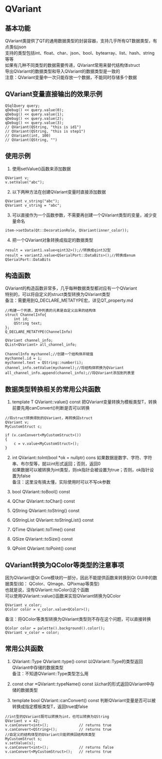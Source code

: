 # QVariant

## 基本功能
QVariant类提供了QT的通用数据类型的封装容器，支持几乎所有QT数据类型，有点类似json  
支持的类型包括int、float、char、json、bool、bytearray、list、hash、string等等  
如果有几种不同类型的数据需要传递，QVariant常用来替代结构体struct  
导出QVariant的数据类型和导入QVariant的数据类型是一致的  
注意：QVariant变量中一次只能存放一个数据，不能同时存储多个数据  


## QVariant变量直接输出的效果示例
```
QSqlQuery query;
qDebug() << query.value(0);
qDebug() << query.value(1);
qDebug() << query.value(2);
qDebug() << query.value(3);
// QVariant(QString, "this is id1")
// QVariant(QString, "this is step1")
// QVariant(int, 100)
// QVariant(QString, "")
```


## 使用示例
1. 使用setValue()函数来添加数据  
```
QVariant v;
v.setValue("abc");
```
2. 以下两种方法在创建QVariant变量时直接添加数据  
```
QVariant v_string("abc");
QVariant v_string = "abc";
```
3. 可以直接作为一个函数参数，不需要再创建一个QVariant类型的变量，减少变量命名
```
item->setData(Qt::DecorationRole, QVariant(inner_color));
```
4. 把一个QVariant对象转换成指定的数据类型
```
result = variant1.value<qint32>();//转换成qint32型
result = variant2.value<QSerialPort::DataBits>();//转换成enum QSerialPort::DataBits
```


## 构造函数
QVariant的构造函数非常多，几乎每种数据类型都对应有一个QVariant  
特别的，可以将自定义的struct类型转换为QVariant类型  
备注：需要用到Q_DECLARE_METATYPE宏，详见QT_property.md  
```
//构建一个列表，其中列表的元素是自定义出来的结构体  
struct ChannelInfo{
    int id;
    QString text;
};
Q_DECLARE_METATYPE(ChannelInfo)

QVariant channel_info;
QList<QVariant> all_channel_info;

ChannelInfo mychannel;//创建一个结构体并赋值
mychannel.id = i;
mychannel.text = QString::number(i);
channel_info.setValue(mychannel);//将结构体转换为QVariant
all_channel_info.append(channel_info);//将QVariant添加到列表里
```


## 数据类型转换相关的常用公共函数
1. template <typename T> T QVariant::value() const
把QVariant变量转换为模板类型T，转换前要先用canConvert()判断是否可以转换  
```
//将struct转换得到的QVariant，再转换回struct
QVariant v;
MyCustomStruct c;

if (v.canConvert<MyCustomStruct>())
{
	c = v.value<MyCustomStruct>();
}
```

2. int QVariant::toInt(bool \*ok = nullptr) cons
如果数据是数字、字符、字符串、布尔型等，就以int形式返回；否则，返回0  
如果数据可以被转换为int类型，则ok指针会被设置为true；否则，ok指针设置为false  
备注：这里没有搞太懂，实际使用时可以不写ok参数  

3. bool QVariant::toBool() const

4. QChar QVariant::toChar() const

5. QString QVariant::toString() const

6. QStringList QVariant::toStringList() const

7. QTime QVariant::toTime() const

8. QSize QVariant::toSize() const

9. QPoint QVariant::toPoint() const


## QVariant转换为QColor等类型的注意事项
因为QVariant是Qt Core模块的一部分，因此不能提供函数来转换到Qt GUI中的数据类型(如： QColor、QImage、QPixmap等类型)  
也就是说，没有QVariant::toColor()这个函数  
可以使用QVariant::value()函数来实现QVariant转换为QColor  
```
QVariant v_color;
QColor color = v_color.value<QColor>();
```
备注：将QColor等类型转换为QVariant类型则不存在这个问题，可以直接转换  
```
QColor color = palette().background().color();
QVariant v_color = color;
```


## 常用公共函数
1. QVariant::Type QVariant::type() const
以QVariant::Type的类型返回QVariant中存储的数据类型  
备注：不知道QVariant::Type类型怎么用  

2. const char \*QVariant::typeName() const
以char的形式返回QVariant中存储的数据类型  

3. template <typename T> bool QVariant::canConvert() const
判断QVariant变量是否可以被转换成指定模板类型T，返回true或false  
```
//int型的QVariant既可以转换为int，也可以转换为QString
QVariant v = 42;
v.canConvert<int>();              // returns true
v.canConvert<QString>();          // returns true
//自定义的结构体型的QVariant只能转换回结构体类型
MyCustomStruct s;
v.setValue(s);
v.canConvert<int>();              // returns false
v.canConvert<MyCustomStruct>();   // returns true
```


